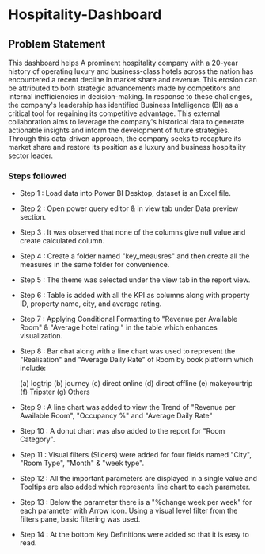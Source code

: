 # Hospitality-Dashboard

## Problem Statement

This dashboard helps A prominent hospitality company with a 20-year history of operating luxury and business-class hotels across the nation has encountered a recent decline in market share and revenue. This erosion can be attributed to both strategic advancements made by competitors and internal inefficiencies in decision-making. In response to these challenges, the company's leadership has identified Business Intelligence (BI) as a critical tool for regaining its competitive advantage. This external collaboration aims to leverage the company's historical data to generate actionable insights and inform the development of future strategies. Through this data-driven approach, the company seeks to recapture its market share and restore its position as a luxury and business hospitality sector leader. 


### Steps followed 

- Step 1 : Load data into Power BI Desktop, dataset is an Excel file.
  
- Step 2 : Open power query editor & in view tab under Data preview section.
  
- Step 3 : It was observed that none of the columns give null value and create calculated column.
  
- Step 4 : Create a folder named "key_meausres" and then create all the measures in the same folder for convenience.
  
- Step 5 : The theme was selected under the view tab in the report view.
  
- Step 6 : Table is added with all the KPI as columns along with property ID, property name, city, and average rating.
  
- Step 7 : Applying Conditional Formatting to "Revenue per Available Room" & "Average hotel rating " in the table which enhances visualization.
  
- Step 8 : Bar chat along with a line chart was used to represent the "Realisation" and "Average Daily Rate" of Room by book platform which include:

  (a) logtrip
  (b) journey
  (c) direct online
  (d) direct offline
  (e) makeyourtrip
  (f) Tripster
  (g) Others

- Step 9 : A line chart was added to view the Trend of "Revenue per Available Room", "Occupancy %" and "Average Daily Rate"
  
- Step 10 : A donut chart was also added to the report for "Room Category".
  
- Step 11 : Visual filters (Slicers) were added for four fields named "City", "Room Type", "Month" & "week type".
  
- Step 12 : All the important parameters are displayed in a single value and Tooltips are also added which represents line chart to each parameter.
  
- Step 13 : Below the parameter there is a "%change week per week" for each parameter with Arrow icon.
           Using a visual level filter from the filters pane, basic filtering was used.

- Step 14 : At the bottom Key Definitions were added so that it is easy to read.
